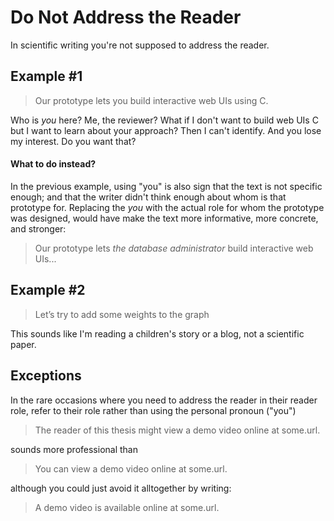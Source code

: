 
# Do Not Address the Reader

In scientific writing you're not supposed to address the reader. 


## Example #1

> Our prototype lets you build interactive web UIs using C. 

Who is *you* here? Me, the reviewer? What if I don't want to build web UIs C but I want to learn about your approach? Then I can't identify. And you lose my interest. Do you want that? 

#### What to do instead? 
In the previous example, using "you" is also sign that the text is not specific enough; 
and that the writer didn't think enough about whom is that prototype for. 
Replacing the *you* with the actual role for whom the prototype was designed, would have make the text more informative, more concrete, and stronger: 

> Our prototype lets *the database administrator* build interactive web UIs...


## Example #2

> Let’s try to add some weights to the graph

This sounds like I'm reading a children's story or a blog, not a scientific paper.



## Exceptions
In the rare occasions where you need to address the reader in their reader role, refer to their role rather than using the personal pronoun ("you")

> The reader of this thesis might view a demo video online at some.url.

sounds more professional than

> You can view a demo video online at some.url.

although you could just avoid it alltogether by writing:

> A demo video is available online at some.url.

